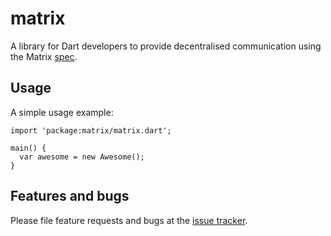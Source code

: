 # matrix

A library for Dart developers to provide decentralised communication using the Matrix [spec][matrix spec].

## Usage

A simple usage example:

    import 'package:matrix/matrix.dart';

    main() {
      var awesome = new Awesome();
    }

## Features and bugs

Please file feature requests and bugs at the [issue tracker][tracker].

[tracker]: https://github.com/dkokic/matrix.dart/issues
[matrix spec]: http://matrix.org/docs/spec/
